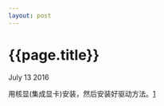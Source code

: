 ```yaml
---
layout: post
---
```


{{page.title}}
==========
<p class="meta">July 13 2016</p>

用核显(集成显卡)安装，然后安装好驱动方法。[1](http://superuser.com/questions/1095597/linux-install-monitor-out-of-range)
